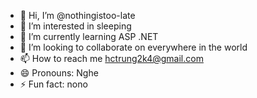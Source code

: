 - 👋 Hi, I’m @nothingistoo-late
- 👀 I’m interested in sleeping
- 🌱 I’m currently learning ASP .NET
- 💞️ I’m looking to collaborate on everywhere in the world
- 📫 How to reach me hctrung2k4@gmail.com
- 😄 Pronouns: Nghe
- ⚡ Fun fact: nono

<!---
nothingistoo-late/nothingistoo-late is a ✨ special ✨ repository because its `README.md` (this file) appears on your GitHub profile.
You can click the Preview link to take a look at your changes.
--->
